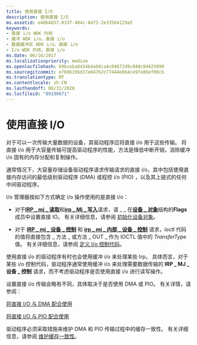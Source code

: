 ```yaml
---
title: 使用直接 I/O
description: 使用直接 I/O
ms.assetid: e40b4657-833f-404c-8472-2e33564129a5
keywords:
- 直接 i/o WDK 内核
- 缓冲 WDK i/o，直接 i/o
- 数据缓冲区 WDK i/o，直接 i/o
- I/o WDK 内核，直接 i/o
ms.date: 06/16/2017
ms.localizationpriority: medium
ms.openlocfilehash: b9bceba8434b4ab8ca4c04672d9c840c84425090
ms.sourcegitcommit: e769619bd37e04762c77444e8b4ce9fe86ef09cb
ms.translationtype: MT
ms.contentlocale: zh-CN
ms.lasthandoff: 08/31/2020
ms.locfileid: "89190671"
---
```

# <a name="using-direct-io"></a>使用直接 I/O





对于可以一次传输大量数据的设备，其驱动程序应将直接 i/o 用于这些传输。 将直接 i/o 用于大容量传输可提高驱动程序的性能，方法是降低中断开销，消除缓冲 i/o 固有的内存分配和复制操作。

通常情况下，大容量存储设备驱动程序请求传输请求的直接 i/o，其中包括使用直接内存访问的最低级别驱动程序 (DMA) 或程控 i/o (PIO) ，以及其上链式的任何中间驱动程序。

I/o 管理器按如下方式确定 i/o 操作使用的是直接 i/o：

-   对于[**IRP \_ mj \_ 读取**](./irp-mj-read.md)和[**irp \_ Mj \_ 写入**](./irp-mj-write.md)请求，请 \_ \_ 在[**设备 \_ 对象**](/windows-hardware/drivers/ddi/wdm/ns-wdm-_device_object)结构的**Flags**成员中设置直接 IO。 有关详细信息，请参阅 [初始化设备对象](initializing-a-device-object.md)。

-   对于 [**IRP \_ mj \_ 设备 \_ 控制**](./irp-mj-device-control.md) 和 [**irp \_ mj \_ 内部 \_ 设备 \_ 控制**](./irp-mj-internal-device-control.md) 请求，ioctl 代码的值将直接包含 \_ 方法 \_ 或方法 \_ OUT \_ 作为 IOCTL 值中的 *TransferType* 值。 有关详细信息，请参阅 [定义 I/o 控制代码](defining-i-o-control-codes.md)。

使用直接 i/o 的驱动程序有时也会使用缓冲 i/o 来处理某些 Irp。 具体而言，对于某些 i/o 控制代码，驱动程序通常使用缓冲 i/o 来处理需要数据传输的 **IRP \_ MJ \_ 设备 \_ 控制** 请求，而不考虑驱动程序是否使用直接 i/o 进行读写操作。

设置直接 i/o 传输会略有不同，具体取决于是否使用 DMA 或 PIO。 有关详情，请参阅：

[将直接 I/O 与 DMA 配合使用](using-direct-i-o-with-dma.md)

[将直接 I/O 与 PIO 配合使用](using-direct-i-o-with-pio.md)

驱动程序必须采取措施来维护 DMA 和 PIO 传输过程中的缓存一致性。 有关详细信息，请参阅 [维护缓存一致性](maintaining-cache-coherency.md)。

 


